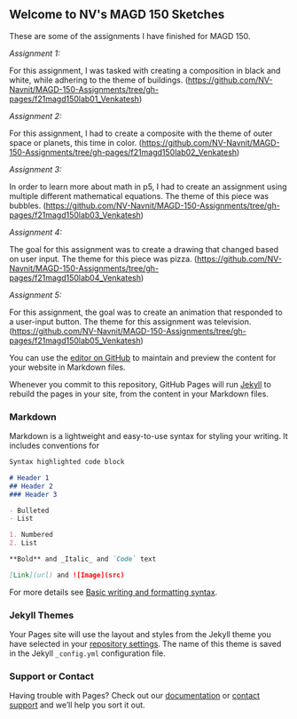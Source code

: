 ## Welcome to NV's MAGD 150 Sketches

These are some of the assignments I have finished for MAGD 150. 

_Assignment 1:_ 

For this assignment, I was tasked with creating a composition in black and white, while adhering to the theme of buildings.
(https://github.com/NV-Navnit/MAGD-150-Assignments/tree/gh-pages/f21magd150lab01_Venkatesh)

_Assignment 2:_

For this assignment, I had to create a composite with the theme of outer space or planets, this time in color.
(https://github.com/NV-Navnit/MAGD-150-Assignments/tree/gh-pages/f21magd150lab02_Venkatesh)

_Assignment 3:_

In order to learn more about math in p5, I had to create an assignment using multiple different mathematical equations. The theme of this piece was bubbles.
(https://github.com/NV-Navnit/MAGD-150-Assignments/tree/gh-pages/f21magd150lab03_Venkatesh)

_Assignment 4:_

The goal for this assignment was to create a drawing that changed based on user input. The theme for this piece was pizza.
(https://github.com/NV-Navnit/MAGD-150-Assignments/tree/gh-pages/f21magd150lab04_Venkatesh)

_Assignment 5:_

For this assignment, the goal was to create an animation that responded to a user-input button. The theme for this assignment was television.
(https://github.com/NV-Navnit/MAGD-150-Assignments/tree/gh-pages/f21magd150lab05_Venkatesh)




You can use the [editor on GitHub](https://github.com/NV-Navnit/MAGD-150-Assignments/edit/gh-pages/README.md) to maintain and preview the content for your website in Markdown files.

Whenever you commit to this repository, GitHub Pages will run [Jekyll](https://jekyllrb.com/) to rebuild the pages in your site, from the content in your Markdown files.

### Markdown

Markdown is a lightweight and easy-to-use syntax for styling your writing. It includes conventions for

```markdown
Syntax highlighted code block

# Header 1
## Header 2
### Header 3

- Bulleted
- List

1. Numbered
2. List

**Bold** and _Italic_ and `Code` text

[Link](url) and ![Image](src)
```

For more details see [Basic writing and formatting syntax](https://docs.github.com/en/github/writing-on-github/getting-started-with-writing-and-formatting-on-github/basic-writing-and-formatting-syntax).

### Jekyll Themes

Your Pages site will use the layout and styles from the Jekyll theme you have selected in your [repository settings](https://github.com/NV-Navnit/MAGD-150-Assignments/settings/pages). The name of this theme is saved in the Jekyll `_config.yml` configuration file.

### Support or Contact

Having trouble with Pages? Check out our [documentation](https://docs.github.com/categories/github-pages-basics/) or [contact support](https://support.github.com/contact) and we’ll help you sort it out.
